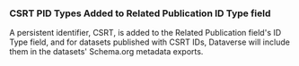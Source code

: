 ### CSRT PID Types Added to Related Publication ID Type field

A persistent identifier, CSRT, is added to the Related Publication field's ID Type field, and for datasets published with CSRT IDs, Dataverse will include them in the datasets' Schema.org metadata exports.